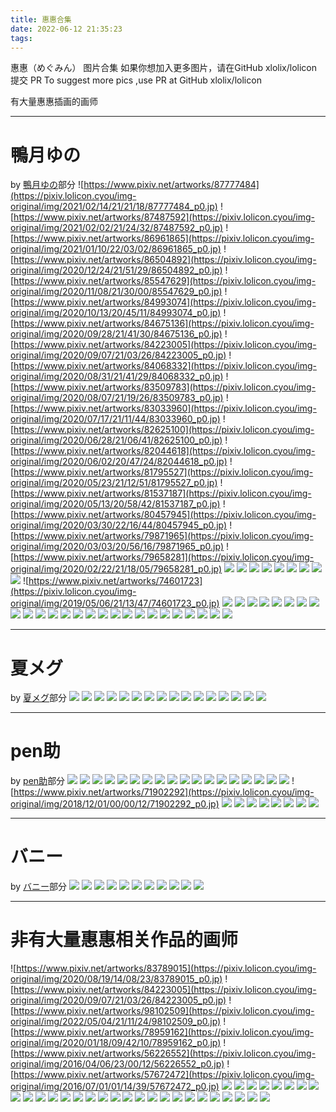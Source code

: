 ```yaml
---
title: 惠惠合集
date: 2022-06-12 21:35:23
tags:
---
```


惠惠（めぐみん） 图片合集
如果你想加入更多图片，请在GitHub xlolix/lolicon 提交 PR
To suggest more pics ,use PR at GitHub xlolix/lolicon 

有大量惠惠插画的画师

---

# 鴨月ゆの
by [鴨月ゆの](https://www.pixiv.net/users/26410504)部分
![https://www.pixiv.net/artworks/87777484](https://pixiv.lolicon.cyou/img-original/img/2021/02/14/21/21/18/87777484_p0.jp)
![https://www.pixiv.net/artworks/87487592](https://pixiv.lolicon.cyou/img-original/img/2021/02/02/21/24/32/87487592_p0.jp)
![https://www.pixiv.net/artworks/86961865](https://pixiv.lolicon.cyou/img-original/img/2021/01/10/22/03/02/86961865_p0.jp)
![https://www.pixiv.net/artworks/86504892](https://pixiv.lolicon.cyou/img-original/img/2020/12/24/21/51/29/86504892_p0.jp)
![https://www.pixiv.net/artworks/85547629](https://pixiv.lolicon.cyou/img-original/img/2020/11/08/21/30/00/85547629_p0.jp)
![https://www.pixiv.net/artworks/84993074](https://pixiv.lolicon.cyou/img-original/img/2020/10/13/20/45/11/84993074_p0.jp)
![https://www.pixiv.net/artworks/84675136](https://pixiv.lolicon.cyou/img-original/img/2020/09/28/21/41/30/84675136_p0.jp)
![https://www.pixiv.net/artworks/84223005](https://pixiv.lolicon.cyou/img-original/img/2020/09/07/21/03/26/84223005_p0.jp)
![https://www.pixiv.net/artworks/84068332](https://pixiv.lolicon.cyou/img-original/img/2020/08/31/21/41/29/84068332_p0.jp)
![https://www.pixiv.net/artworks/83509783](https://pixiv.lolicon.cyou/img-original/img/2020/08/07/21/19/26/83509783_p0.jp)
![https://www.pixiv.net/artworks/83033960](https://pixiv.lolicon.cyou/img-original/img/2020/07/17/21/11/44/83033960_p0.jp)
![https://www.pixiv.net/artworks/82625100](https://pixiv.lolicon.cyou/img-original/img/2020/06/28/21/06/41/82625100_p0.jp)
![https://www.pixiv.net/artworks/82044618](https://pixiv.lolicon.cyou/img-original/img/2020/06/02/20/47/24/82044618_p0.jp)
![https://www.pixiv.net/artworks/81795527](https://pixiv.lolicon.cyou/img-original/img/2020/05/23/21/12/51/81795527_p0.jp)
![https://www.pixiv.net/artworks/81537187](https://pixiv.lolicon.cyou/img-original/img/2020/05/13/20/58/42/81537187_p0.jp)
![https://www.pixiv.net/artworks/80457945](https://pixiv.lolicon.cyou/img-original/img/2020/03/30/22/16/44/80457945_p0.jp)
![https://www.pixiv.net/artworks/79871965](https://pixiv.lolicon.cyou/img-original/img/2020/03/03/20/56/16/79871965_p0.jp)
![https://www.pixiv.net/artworks/79658281](https://pixiv.lolicon.cyou/img-original/img/2020/02/22/21/18/05/79658281_p0.jp)
![](https://pixiv.lolicon.cyou/img-original/img/2020/01/31/21/22/19/79199706_p0.jp)
![](https://pixiv.lolicon.cyou/img-original/img/2020/01/03/20/18/57/78688538_p0.jp)
![](https://pixiv.lolicon.cyou/img-original/img/2019/10/30/22/00/45/77556762_p0.jp)
![](https://pixiv.lolicon.cyou/img-original/img/2019/10/20/21/52/52/77394163_p0.jp)
![](https://pixiv.lolicon.cyou/img-original/img/2019/08/18/12/37/31/76322941_p0.jp)
![](https://pixiv.lolicon.cyou/img-original/img/2019/08/03/21/30/12/76058359_p0.jp)
![](https://pixiv.lolicon.cyou/img-original/img/2019/06/04/21/21/56/75060309_p0.jp)
![](https://pixiv.lolicon.cyou/img-original/img/2019/06/04/21/21/56/75060309_p2.jp)
![](https://pixiv.lolicon.cyou/img-original/img/2019/06/04/21/21/56/75060309_p4.jp)
![https://www.pixiv.net/artworks/74601723](https://pixiv.lolicon.cyou/img-original/img/2019/05/06/21/13/47/74601723_p0.jp)
![](https://pixiv.lolicon.cyou/img-original/img/2019/04/16/21/39/14/74234315_p0.jp)
![](https://pixiv.lolicon.cyou/img-original/img/2019/03/21/21/50/31/73801280_p0.jp)
![](https://pixiv.lolicon.cyou/img-original/img/2019/02/22/21/39/29/73328961_p0.jp)
![](https://pixiv.lolicon.cyou/img-original/img/2019/02/01/20/47/24/72950561_p0.jp)
![](https://pixiv.lolicon.cyou/img-original/img/2019/01/27/14/09/02/72868106_p0.jp)
![](https://pixiv.lolicon.cyou/img-original/img/2019/01/13/20/59/47/72644518_p0.jp)
![](https://pixiv.lolicon.cyou/img-original/img/2019/01/13/10/34/22/72635998_p0.jp)
![](https://pixiv.lolicon.cyou/img-original/img/2018/12/31/23/43/45/72412680_p0.jp)
![](https://pixiv.lolicon.cyou/img-original/img/2018/11/27/21/24/36/71859368_p0.jp)
![](https://pixiv.lolicon.cyou/img-original/img/2018/10/14/20/32/38/71181727_p0.jp)
![](https://pixiv.lolicon.cyou/img-original/img/2018/10/10/16/23/35/71116032_p0.jp)
![](https://pixiv.lolicon.cyou/img-original/img/2021/04/20/23/26/34/89285395_p0.jp)
![](https://pixiv.lolicon.cyou/img-original/img/2021/06/19/23/38/02/90669530_p0.jp)
![](https://pixiv.lolicon.cyou/img-original/img/2021/10/01/21/21/03/93150364_p0.jp)
![](https://pixiv.lolicon.cyou/img-original/img/2021/10/31/21/42/45/93824422_p0.jp)
![](https://pixiv.lolicon.cyou/img-original/img/2021/11/03/22/15/17/93898409_p0.jp)
![](https://pixiv.lolicon.cyou/img-original/img/2021/11/16/21/55/18/94177938_p0.jp)
![](https://pixiv.lolicon.cyou/img-original/img/2021/11/16/21/55/18/94177938_p1.jp)
![](https://pixiv.lolicon.cyou/img-original/img/2021/11/16/21/55/18/94177938_p6.jp)
![](https://pixiv.lolicon.cyou/img-original/img/2021/11/16/21/55/18/94177938_p14.jp)
![](https://pixiv.lolicon.cyou/img-original/img/2021/12/04/00/48/20/94545621_p0.jp)
![](https://pixiv.lolicon.cyou/img-original/img/2021/12/24/21/08/21/94985125_p0.jp)
![](https://pixiv.lolicon.cyou/img-original/img/2021/12/31/22/08/11/95175015_p0.jp)
![](https://pixiv.lolicon.cyou/img-original/img/2022/01/11/21/16/09/95463252_p0.jp)
![](https://pixiv.lolicon.cyou/img-original/img/2022/02/14/21/24/33/96253814_p0.jp)
![](https://pixiv.lolicon.cyou/img-original/img/2022/05/04/21/11/24/98102509_p0.jp)

---
# 夏メグ
by [夏メグ](https://www.pixiv.net/users/23926967)部分
![](https://pixiv.lolicon.cyou/img-original/img/2021/06/07/00/00/01/90379893_p0.jp)
![](https://pixiv.lolicon.cyou/img-original/img/2021/01/04/00/00/13/86800208_p0.jp)
![](https://pixiv.lolicon.cyou/img-original/img/2021/12/04/18/30/01/94559520_p0.jp)
![](https://pixiv.lolicon.cyou/img-original/img/2021/09/12/00/00/04/92677381_p0.jp)
![](https://pixiv.lolicon.cyou/img-original/img/2021/09/09/00/00/05/92607146_p0.jp)
![](https://pixiv.lolicon.cyou/img-original/img/2021/07/07/19/16/24/91078998_p0.jp)
![](https://pixiv.lolicon.cyou/img-original/img/2021/05/15/00/00/03/89838841_p0.jp)
![](https://pixiv.lolicon.cyou/img-original/img/2021/03/03/00/00/03/88174409_p0.jp)
![](https://pixiv.lolicon.cyou/img-original/img/2021/02/22/00/00/13/87952428_p0.jp)
![](https://pixiv.lolicon.cyou/img-original/img/2021/02/14/00/00/10/87745584_p0.jp)
![](https://pixiv.lolicon.cyou/img-original/img/2021/01/11/00/00/02/86965685_p0.jp)
![](https://pixiv.lolicon.cyou/img-original/img/2021/01/09/01/30/04/86916614_p0.jp)
![](https://pixiv.lolicon.cyou/img-original/img/2020/12/22/00/00/01/86445559_p0.jp)
![](https://pixiv.lolicon.cyou/img-original/img/2020/12/16/00/00/12/86324870_p0.jp)
![](https://pixiv.lolicon.cyou/img-original/img/2020/12/10/00/07/27/86201092_p0.jp)
![](https://pixiv.lolicon.cyou/img-original/img/2020/06/03/18/00/03/82062723_p0.jp)

---

# pen助
by [pen助](https://www.pixiv.net/users/216924)部分
![](https://pixiv.lolicon.cyou/img-original/img/2020/12/04/00/00/07/86074439_p0.jp)
![](https://pixiv.lolicon.cyou/img-original/img/2020/10/12/00/06/39/84958795_p0.jp)
![](https://pixiv.lolicon.cyou/img-original/img/2020/06/13/00/00/06/82275663_p0.jp)
![](https://pixiv.lolicon.cyou/img-original/img/2020/05/10/01/42/37/81441792_p0.jp)
![](https://pixiv.lolicon.cyou/img-original/img/2020/03/30/00/16/39/80441198_p0.jp)
![](https://pixiv.lolicon.cyou/img-original/img/2020/01/05/00/00/04/78714759_p0.pn)
![](https://pixiv.lolicon.cyou/img-original/img/2019/11/07/00/00/01/77688090_p0.pn)
![](https://pixiv.lolicon.cyou/img-original/img/2019/10/18/00/00/05/77343980_p0.pn)
![](https://pixiv.lolicon.cyou/img-original/img/2019/07/18/00/04/08/75778201_p0.pn)
![](https://pixiv.lolicon.cyou/img-original/img/2019/07/01/00/00/05/75491909_p0.jp)
![](https://pixiv.lolicon.cyou/img-original/img/2019/05/27/00/00/01/74923150_p0.jp)
![](https://pixiv.lolicon.cyou/img-original/img/2019/05/23/00/00/02/74855847_p0.jp)
![](https://pixiv.lolicon.cyou/img-original/img/2019/05/19/00/12/23/74791632_p0.jp)
![](https://pixiv.lolicon.cyou/img-original/img/2019/05/18/00/33/06/74774735_p0.jp)
![](https://pixiv.lolicon.cyou/img-original/img/2019/04/04/00/00/02/74030396_p0.jp)
![](https://pixiv.lolicon.cyou/img-original/img/2019/02/26/00/30/12/73393771_p0.jp)
![](https://pixiv.lolicon.cyou/img-original/img/2019/01/28/00/06/14/72879035_p0.jp)
![](https://pixiv.lolicon.cyou/img-original/img/2017/12/18/00/00/02/66335750_p0.jp)
![https://www.pixiv.net/artworks/71902292](https://pixiv.lolicon.cyou/img-original/img/2018/12/01/00/00/12/71902292_p0.jp)
![](https://pixiv.lolicon.cyou/img-original/img/2020/12/30/17/54/51/86649897_p0.jp)
![](https://pixiv.lolicon.cyou/img-original/img/2018/04/13/00/00/04/68201361_p0.jp)
![](https://pixiv.lolicon.cyou/img-original/img/2018/02/23/00/00/10/67412365_p0.jp)
![](https://pixiv.lolicon.cyou/img-original/img/2017/10/02/00/18/19/65231679_p0.pn)
![](https://pixiv.lolicon.cyou/img-original/img/2017/08/28/00/00/01/64653707_p0.pn)
![](https://pixiv.lolicon.cyou/img-original/img/2017/08/11/00/20/46/64344214_p0.pn)
![](https://pixiv.lolicon.cyou/img-original/img/2017/07/21/00/30/01/63966757_p0.pn)
![](https://pixiv.lolicon.cyou/img-original/img/2020/08/29/00/00/08/83996000_p0.jp)

---

# バニー
by [バニー](https://www.pixiv.net/users/1126398)部分
![](https://pixiv.lolicon.cyou/img-original/img/2021/01/11/19/35/12/86984819_p0.jp)
![](https://pixiv.lolicon.cyou/img-original/img/2021/08/30/01/38/21/92367104_p0.jp)
![](https://pixiv.lolicon.cyou/img-original/img/2021/07/08/20/15/06/91102796_p0.jp)
![](https://pixiv.lolicon.cyou/img-original/img/2021/07/01/21/07/10/90941290_p0.jp)
![](https://pixiv.lolicon.cyou/img-original/img/2021/04/24/00/55/06/89346767_p0.jp)
![](https://pixiv.lolicon.cyou/img-original/img/2021/03/29/18/19/05/88789199_p0.jp)
![](https://pixiv.lolicon.cyou/img-original/img/2021/02/05/22/17/29/87553746_p0.jp)
![](https://pixiv.lolicon.cyou/img-original/img/2021/01/11/19/35/12/86984819_p0.jp)
![](https://pixiv.lolicon.cyou/img-original/img/2021/01/03/16/29/32/86786972_p0.jp)
![](https://pixiv.lolicon.cyou/img-original/img/2020/12/13/18/59/04/86278309_p0.jp)
![](https://pixiv.lolicon.cyou/img-original/img/2020/11/11/21/39/39/85608603_p0.jp)

---

# 非有大量惠惠相关作品的画师
![https://www.pixiv.net/artworks/83789015](https://pixiv.lolicon.cyou/img-original/img/2020/08/19/14/08/23/83789015_p0.jp)
![https://www.pixiv.net/artworks/84223005](https://pixiv.lolicon.cyou/img-original/img/2020/09/07/21/03/26/84223005_p0.jp)
![https://www.pixiv.net/artworks/98102509](https://pixiv.lolicon.cyou/img-original/img/2022/05/04/21/11/24/98102509_p0.jp)
![https://www.pixiv.net/artworks/78959162](https://pixiv.lolicon.cyou/img-original/img/2020/01/18/09/42/10/78959162_p0.jp)
![https://www.pixiv.net/artworks/56226552](https://pixiv.lolicon.cyou/img-original/img/2016/04/06/23/00/12/56226552_p0.jp)
![https://www.pixiv.net/artworks/57672472](https://pixiv.lolicon.cyou/img-original/img/2016/07/01/01/14/39/57672472_p0.jp)
![](https://pixiv.lolicon.cyou/img-original/img/2016/04/20/18/05/07/56443853_p0.jp)
![](https://pixiv.lolicon.cyou/img-original/img/2017/10/03/15/08/50/65253613_p0.jp)
![](https://pixiv.lolicon.cyou/img-original/img/2017/02/14/16/30/45/61449769_p0.pn)
![](https://pixiv.lolicon.cyou/img-original/img/2020/07/07/21/06/03/82821434_p0.pn)
![](https://pixiv.lolicon.cyou/img-original/img/2020/08/20/06/13/43/83805549_p0.pn)
![](https://pixiv.lolicon.cyou/img-original/img/2020/10/05/18/49/17/84822081_p0.jp)
![](https://pixiv.lolicon.cyou/img-original/img/2020/03/28/00/23/20/80392125_p0.pn)
![](https://pixiv.lolicon.cyou/img-original/img/2019/06/11/00/00/01/75164731_p0.jp)
![](https://pixiv.lolicon.cyou/img-original/img/2019/09/17/01/03/38/76824063_p0.jp)
![](https://pixiv.lolicon.cyou/img-original/img/2021/09/18/11/23/53/92825853_p0.jp)
![](https://pixiv.lolicon.cyou/img-original/img/2019/06/26/04/54/56/75411374_p0.pn)
![](https://pixiv.lolicon.cyou/img-original/img/2014/08/25/18/53/40/45582461_p0.jp)
![](https://pixiv.lolicon.cyou/img-original/img/2019/10/24/18/27/39/77456390_p0.pn)
![](https://pixiv.lolicon.cyou/img-original/img/2017/03/10/00/02/10/61829597_p0.pn)
![](https://pixiv.lolicon.cyou/img-original/img/2019/08/23/19/42/24/76417363_p0.pn)
![](https://pixiv.lolicon.cyou/img-original/img/2019/09/07/00/14/30/76655068_p0.pn)
![](https://pixiv.lolicon.cyou/img-original/img/2017/11/18/00/02/36/65934576_p0.pn)
![](https://pixiv.lolicon.cyou/img-original/img/2017/07/21/20/05/23/63976460_p0.pn)
![](https://pixiv.lolicon.cyou/img-original/img/2017/07/01/04/47/20/63644089_p0.pn)
![](https://pixiv.lolicon.cyou/img-original/img/2020/07/20/18/02/43/83101254_p0.pn)
![](https://pixiv.lolicon.cyou/img-original/img/2019/05/19/19/08/59/74804479_p0.jp)
![](https://pixiv.lolicon.cyou/img-original/img/2019/09/05/07/44/57/76629965_p0.jp)
![](https://pixiv.lolicon.cyou/img-original/img/2019/09/07/19/13/25/76665837_p0.jp)
![](https://pixiv.lolicon.cyou/img-original/img/2020/12/06/15/08/24/86128326_p0.jp)
![](https://pixiv.lolicon.cyou/img-original/img/2020/09/11/00/00/14/84287669_p0.pn)
![](https://pixiv.lolicon.cyou/img-original/img/2020/10/31/00/00/22/85338327_p0.pn)
![](https://pixiv.lolicon.cyou/img-original/img/2019/07/17/18/57/23/75772206_p0.jp)
![](https://pixiv.lolicon.cyou/img-original/img/2017/06/19/00/28/41/63456926_p0.pn)
![](https://pixiv.lolicon.cyou/img-original/img/2020/10/31/00/30/05/85340093_p0.jp)
